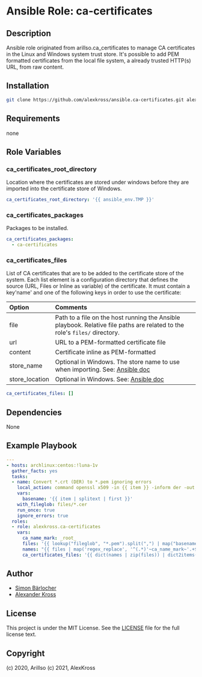 # Ansible Role: ca-certificates

## Description

Ansible role originated from arillso.ca_certificates to manage CA certificates in the Linux and Windows system trust store. It's possible to add PEM formatted certificates from the local file system, a already trusted HTTP(s) URL, from raw content.

## Installation

```bash
git clone https://github.com/alexkross/ansible.ca-certificates.git alexkross.ca-certificates
```

## Requirements

none

## Role Variables

### ca_certificates_root_directory

Location where the certificates are stored under windows before
they are imported into the certificate store of Windows.

```yml
ca_certificates_root_directory: '{{ ansible_env.TMP }}'
```

### ca_certificates_packages

Packages to be installed.

```yml
ca_certificates_packages:
  - ca-certificates
```

### ca_certificates_files

List of CA certificates that are to be added to the certificate store of the system. Each list element is a configuration directory that defines the source (URL, Files or Inline as variable) of the certificate. It must contain a key'name' and one of the following keys in order to use the certificate:

| Option         | Comments                                                                                                                                                                                      |
| :------------- | :-------------------------------------------------------------------------------------------------------------------------------------------------------------------------------------------- |
| file           | Path to a file on the host running the Ansible playbook. Relative file paths are related to the role's `files/` directory.                                                                    |
| url            | URL to a PEM-formatted certificate file                                                                                                                                                       |
| content        | Certificate inline as PEM-formatted                                                                                                                                                           |
| store_name     | Optional in Windows. The store name to use when importing. See: [Ansible doc](https://docs.ansible.com/ansible/latest/modules/win_certificate_store_module.html#win-certificate-store-module) |
| store_location | Optional in Windows. See: [Ansible doc](https://docs.ansible.com/ansible/latest/modules/win_certificate_store_module.html#win-certificate-store-module)                                       |

```yml
ca_certificates_files: []
```

## Dependencies

None

## Example Playbook

```yml
---
- hosts: archlinux:centos:!luna-1v
  gather_facts: yes
  tasks:
  - name: Convert *.crt (DER) to *.pem ignoring errors
    local_action: command openssl x509 -in {{ item }} -inform der -out {{ basename }}.pem -outform pem
    vars:
      basename: '{{ item | splitext | first }}'
    with_fileglob: files/*.cer
    run_once: true
    ignore_errors: true
  roles:
  - role: alexkross.ca-certificates
    vars:
      ca_name_mark: _root_
      files: '{{ lookup("fileglob", "*.pem").split(",") | map("basename") | list }}'
      names: "{{ files | map('regex_replace', '^(.*)'~ca_name_mark~'.+$', '\\1') | list }}"
      ca_certificates_files: '{{ dict(names | zip(files)) | dict2items(key_name="name", value_name="file") }}'
```

## Author

- [Simon Bärlocher](https://sbaerlocher.ch)
- [Alexander Kross](mailto:Alexander.Kross@gmail.com)

## License

This project is under the MIT License. See the [LICENSE](https://sbaerlo.ch/licence) file for the full license text.

## Copyright

(c) 2020, Arillso
(c) 2021, AlexKross
